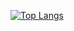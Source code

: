 [![Top Langs](https://github-readme-stats.vercel.app/api/top-langs/?username=brenorosado)](https://github.com/anuraghazra/github-readme-stats)

